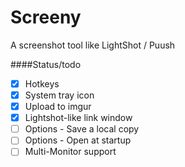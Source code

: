 Screeny
=======

A screenshot tool like LightShot / Puush

####Status/todo

- [x] Hotkeys
- [x] System tray icon
- [x] Upload to imgur
- [x] Lightshot-like link window
- [ ] Options - Save a local copy
- [ ] Options - Open at startup
- [ ] Multi-Monitor support
